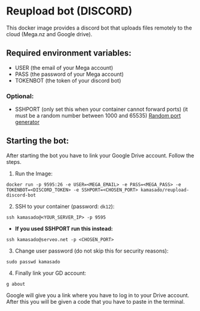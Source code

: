 # Reupload bot (DISCORD)

  This docker image provides a discord bot that uploads files remotely to the cloud (Mega.nz and Google drive).

## **Required environment variables:**
  - USER (the email of your Mega account)
  - PASS (the password of your Mega account)
  - TOKENBOT (the token of your discord bot)

### Optional:
  - SSHPORT (only set this when your container cannot forward ports) (it must be a random number between 1000 and 65535) [Random port generator](https://www.random.org/integers/?num=10&min=1000&max=65535&col=3&base=10&format=html&rnd=new)

## **Starting the bot:**
  After starting the bot you have to link your Google Drive account. Follow the steps.
  1. Run the Image:
  ```
  docker run -p 9595:26 -e USER=<MEGA_EMAIL> -e PASS=<MEGA_PASS> -e TOKENBOT=<DISCORD_TOKEN> -e SSHPORT=<CHOSEN_PORT> kamasado/reupload-discord-bot
  ```
  2. SSH to your container (password: `dk12`):

  ```
  ssh kamasado@<YOUR_SERVER_IP> -p 9595
  ```

  - **If you used SSHPORT run this instead:**

  ```
  ssh kamasado@serveo.net -p <CHOSEN_PORT>
  ```

  3. Change user password (do not skip this for security reasons):
  ```
  sudo passwd kamasado
  ```

  4. Finally link your GD account:
  ```
  g about
  ```
  Google will give you a link where you have to log in to your Drive account.
  After this you will be given a code that you have to paste in the terminal.
